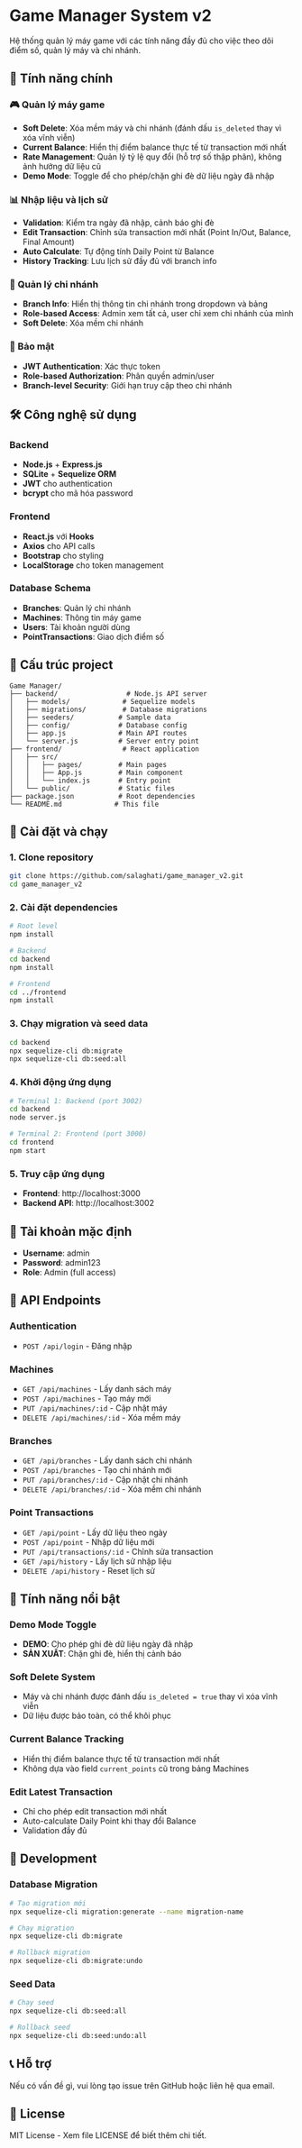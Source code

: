 # Game Manager System v2

Hệ thống quản lý máy game với các tính năng đầy đủ cho việc theo dõi điểm số, quản lý máy và chi nhánh.

## 🚀 Tính năng chính

### 🎮 Quản lý máy game
- **Soft Delete**: Xóa mềm máy và chi nhánh (đánh dấu `is_deleted` thay vì xóa vĩnh viễn)
- **Current Balance**: Hiển thị điểm balance thực tế từ transaction mới nhất
- **Rate Management**: Quản lý tỷ lệ quy đổi (hỗ trợ số thập phân), không ảnh hưởng dữ liệu cũ
- **Demo Mode**: Toggle để cho phép/chặn ghi đè dữ liệu ngày đã nhập

### 📊 Nhập liệu và lịch sử
- **Validation**: Kiểm tra ngày đã nhập, cảnh báo ghi đè
- **Edit Transaction**: Chỉnh sửa transaction mới nhất (Point In/Out, Balance, Final Amount)
- **Auto Calculate**: Tự động tính Daily Point từ Balance
- **History Tracking**: Lưu lịch sử đầy đủ với branch info

### 🏢 Quản lý chi nhánh
- **Branch Info**: Hiển thị thông tin chi nhánh trong dropdown và bảng
- **Role-based Access**: Admin xem tất cả, user chỉ xem chi nhánh của mình
- **Soft Delete**: Xóa mềm chi nhánh

### 🔐 Bảo mật
- **JWT Authentication**: Xác thực token
- **Role-based Authorization**: Phân quyền admin/user
- **Branch-level Security**: Giới hạn truy cập theo chi nhánh

## 🛠 Công nghệ sử dụng

### Backend
- **Node.js** + **Express.js**
- **SQLite** + **Sequelize ORM**
- **JWT** cho authentication
- **bcrypt** cho mã hóa password

### Frontend
- **React.js** với **Hooks**
- **Axios** cho API calls
- **Bootstrap** cho styling
- **LocalStorage** cho token management

### Database Schema
- **Branches**: Quản lý chi nhánh
- **Machines**: Thông tin máy game
- **Users**: Tài khoản người dùng
- **PointTransactions**: Giao dịch điểm số

## 📁 Cấu trúc project

```
Game Manager/
├── backend/                 # Node.js API server
│   ├── models/             # Sequelize models
│   ├── migrations/         # Database migrations
│   ├── seeders/           # Sample data
│   ├── config/            # Database config
│   ├── app.js             # Main API routes
│   └── server.js          # Server entry point
├── frontend/               # React application
│   ├── src/
│   │   ├── pages/         # Main pages
│   │   ├── App.js         # Main component
│   │   └── index.js       # Entry point
│   └── public/            # Static files
├── package.json           # Root dependencies
└── README.md             # This file
```

## 🚀 Cài đặt và chạy

### 1. Clone repository
```bash
git clone https://github.com/salaghati/game_manager_v2.git
cd game_manager_v2
```

### 2. Cài đặt dependencies
```bash
# Root level
npm install

# Backend
cd backend
npm install

# Frontend
cd ../frontend
npm install
```

### 3. Chạy migration và seed data
```bash
cd backend
npx sequelize-cli db:migrate
npx sequelize-cli db:seed:all
```

### 4. Khởi động ứng dụng
```bash
# Terminal 1: Backend (port 3002)
cd backend
node server.js

# Terminal 2: Frontend (port 3000)
cd frontend
npm start
```

### 5. Truy cập ứng dụng
- **Frontend**: http://localhost:3000
- **Backend API**: http://localhost:3002

## 👤 Tài khoản mặc định

- **Username**: admin
- **Password**: admin123
- **Role**: Admin (full access)

## 📝 API Endpoints

### Authentication
- `POST /api/login` - Đăng nhập

### Machines
- `GET /api/machines` - Lấy danh sách máy
- `POST /api/machines` - Tạo máy mới
- `PUT /api/machines/:id` - Cập nhật máy
- `DELETE /api/machines/:id` - Xóa mềm máy

### Branches  
- `GET /api/branches` - Lấy danh sách chi nhánh
- `POST /api/branches` - Tạo chi nhánh mới
- `PUT /api/branches/:id` - Cập nhật chi nhánh
- `DELETE /api/branches/:id` - Xóa mềm chi nhánh

### Point Transactions
- `GET /api/point` - Lấy dữ liệu theo ngày
- `POST /api/point` - Nhập dữ liệu mới
- `PUT /api/transactions/:id` - Chỉnh sửa transaction
- `GET /api/history` - Lấy lịch sử nhập liệu
- `DELETE /api/history` - Reset lịch sử

## 🎯 Tính năng nổi bật

### Demo Mode Toggle
- **DEMO**: Cho phép ghi đè dữ liệu ngày đã nhập
- **SẢN XUẤT**: Chặn ghi đè, hiển thị cảnh báo

### Soft Delete System
- Máy và chi nhánh được đánh dấu `is_deleted = true` thay vì xóa vĩnh viễn
- Dữ liệu được bảo toàn, có thể khôi phục

### Current Balance Tracking
- Hiển thị điểm balance thực tế từ transaction mới nhất
- Không dựa vào field `current_points` cũ trong bảng Machines

### Edit Latest Transaction
- Chỉ cho phép edit transaction mới nhất
- Auto-calculate Daily Point khi thay đổi Balance
- Validation đầy đủ

## 🔧 Development

### Database Migration
```bash
# Tạo migration mới
npx sequelize-cli migration:generate --name migration-name

# Chạy migration
npx sequelize-cli db:migrate

# Rollback migration
npx sequelize-cli db:migrate:undo
```

### Seed Data
```bash
# Chạy seed
npx sequelize-cli db:seed:all

# Rollback seed
npx sequelize-cli db:seed:undo:all
```

## 📞 Hỗ trợ

Nếu có vấn đề gì, vui lòng tạo issue trên GitHub hoặc liên hệ qua email.

## 📄 License

MIT License - Xem file LICENSE để biết thêm chi tiết. 